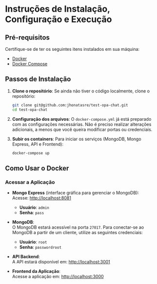 # Instruções de Instalação, Configuração e Execução

## Pré-requisitos
Certifique-se de ter os seguintes itens instalados em sua máquina:
- [Docker](https://docs.docker.com/get-docker/)
- [Docker Compose](https://docs.docker.com/compose/install/)

## Passos de Instalação

1. **Clone o repositório**:
   Se ainda não tiver o código localmente, clone o repositório:

   ```bash
   git clone git@github.com:jhonatasre/test-opa-chat.git
   cd test-opa-chat
   ```

2. **Configuração dos arquivos**:
   O `docker-compose.yml` já está preparado com as configurações necessárias. Não é preciso realizar alterações adicionais, a menos que você queira modificar portas ou credenciais.

3. **Subir os containers**:
   Para iniciar os serviços (MongoDB, Mongo Express, API e Frontend):

   ```bash
   docker-compose up
   ```

## Como Usar o Docker

### Acessar a Aplicação

- **Mongo Express** (interface gráfica para gerenciar o MongoDB):  
  Acesse: [http://localhost:8081](http://localhost:8081)
  - **Usuário**: `admin`
  - **Senha**: `pass`

- **MongoDB**:  
  O MongoDB estará acessível na porta `27017`. Para conectar-se ao MongoDB a partir de um cliente, utilize as seguintes credenciais:
  - **Usuário**: `root`
  - **Senha**: `passwordroot`
  
- **API Backend**:  
  A API estará disponível em: [http://localhost:3001](http://localhost:3001)

- **Frontend da Aplicação**:  
  Acesse a aplicação em: [http://localhost:3000](http://localhost:3000)
